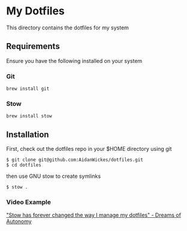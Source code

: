 # My Dotfiles

This directory contains the dotfiles for my system

## Requirements

Ensure you have the following installed on your system

### Git

```
brew install git
```

### Stow

```
brew install stow
```

## Installation

First, check out the dotfiles repo in your $HOME directory using git

```
$ git clone git@github.com:AidanWickes/dotfiles.git
$ cd dotfiles
```

then use GNU stow to create symlinks

```
$ stow .
```

### Video Example

["Stow has forever changed the way I manage my dotfiles" - Dreams of Autonomy](https://www.youtube.com/watch?v=y6XCebnB9gs)